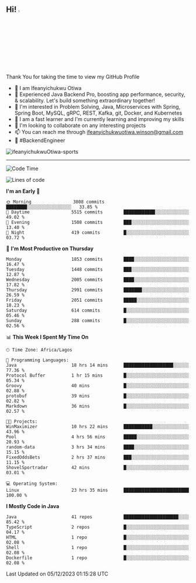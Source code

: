 <!-- BLOG-POST-LIST:START --><!-- BLOG-POST-LIST:END -->

## Hi! <img src="https://media.giphy.com/media/hvRJCLFzcasrR4ia7z/giphy.gif" width="4%"> 

Thank You for taking the time to view my GitHub Profile

- 👋 I am Ifeanyichukwu Otiwa
- 🚀 Experienced Java Backend Pro, boosting app performance, security, & scalability. Let's build something extraordinary together!
- 👀 I'm interested in Problem Solving, Java, Microservices with Spring, Spring Boot, MySQL, gRPC, REST, Kafka, git, Docker, and Kubernetes
- 🌱 I am a fast learner and I'm currently learning and improving my skills
- 💞️ I'm looking to collaborate on any interesting projects
- 📫 You can reach me through ifeanyichukwuotiwa.winson@gmail.com
- 🚀 #BackendEngineer

<p align="left" marginTop="10px"> <img src="https://komarev.com/ghpvc/?username=ifeanyichukwuOtiwa-sports&label=Profile%20views&color=0e75b6&style=for-the-badge" alt="ifeanyichukwuOtiwa-sports" /> </p>

***

<!--START_SECTION:waka-->
![Code Time](http://img.shields.io/badge/Code%20Time-2%2C005%20hrs%208%20mins-blue)

![Lines of code](https://img.shields.io/badge/From%20Hello%20World%20I%27ve%20Written-4.2%20million%20lines%20of%20code-blue)

**I'm an Early 🐤** 

```text
🌞 Morning                3808 commits        ████████░░░░░░░░░░░░░░░░░   33.85 % 
🌆 Daytime                5515 commits        ████████████░░░░░░░░░░░░░   49.02 % 
🌃 Evening                1508 commits        ███░░░░░░░░░░░░░░░░░░░░░░   13.40 % 
🌙 Night                  419 commits         █░░░░░░░░░░░░░░░░░░░░░░░░   03.72 % 
```
📅 **I'm Most Productive on Thursday** 

```text
Monday                   1853 commits        ████░░░░░░░░░░░░░░░░░░░░░   16.47 % 
Tuesday                  1448 commits        ███░░░░░░░░░░░░░░░░░░░░░░   12.87 % 
Wednesday                2005 commits        ████░░░░░░░░░░░░░░░░░░░░░   17.82 % 
Thursday                 2991 commits        ███████░░░░░░░░░░░░░░░░░░   26.59 % 
Friday                   2051 commits        █████░░░░░░░░░░░░░░░░░░░░   18.23 % 
Saturday                 614 commits         █░░░░░░░░░░░░░░░░░░░░░░░░   05.46 % 
Sunday                   288 commits         █░░░░░░░░░░░░░░░░░░░░░░░░   02.56 % 
```


📊 **This Week I Spent My Time On** 

```text
🕑︎ Time Zone: Africa/Lagos

💬 Programming Languages: 
Java                     18 hrs 14 mins      ███████████████████░░░░░░   77.36 % 
Protocol Buffer          1 hr 15 mins        █░░░░░░░░░░░░░░░░░░░░░░░░   05.34 % 
Groovy                   40 mins             █░░░░░░░░░░░░░░░░░░░░░░░░   02.88 % 
protobuf                 39 mins             █░░░░░░░░░░░░░░░░░░░░░░░░   02.82 % 
Markdown                 36 mins             █░░░░░░░░░░░░░░░░░░░░░░░░   02.57 % 

🐱‍💻 Projects: 
WinMaximizer             10 hrs 22 mins      ███████████░░░░░░░░░░░░░░   43.96 % 
Pool                     4 hrs 56 mins       █████░░░░░░░░░░░░░░░░░░░░   20.93 % 
random-data              3 hrs 34 mins       ████░░░░░░░░░░░░░░░░░░░░░   15.15 % 
FixedOddsBets            2 hrs 37 mins       ███░░░░░░░░░░░░░░░░░░░░░░   11.15 % 
ShovelSportradar         42 mins             █░░░░░░░░░░░░░░░░░░░░░░░░   03.01 % 

💻 Operating System: 
Linux                    23 hrs 35 mins      █████████████████████████   100.00 % 
```

**I Mostly Code in Java** 

```text
Java                     41 repos            █████████████████████░░░░   85.42 % 
TypeScript               2 repos             █░░░░░░░░░░░░░░░░░░░░░░░░   04.17 % 
HTML                     1 repo              █░░░░░░░░░░░░░░░░░░░░░░░░   02.08 % 
Shell                    1 repo              █░░░░░░░░░░░░░░░░░░░░░░░░   02.08 % 
Dockerfile               1 repo              █░░░░░░░░░░░░░░░░░░░░░░░░   02.08 % 
```




 Last Updated on 05/12/2023 01:15:28 UTC
<!--END_SECTION:waka-->

<!--
<p align="center">
![trophy](https://github-profile-trophy.vercel.app/?username=ifeanyichukwuOtiwa-sports&theme=onedark) (https://github.com/ryo-ma/github-profile-trophy)
</p>
-->

<!---
ifeanyi-otiwa/ifeanyi-otiwa is a ✨ special ✨ repository because its `README.md` (this file) appears on your GitHub profile.
You can click the Preview link to take a look at your changes.
--->
